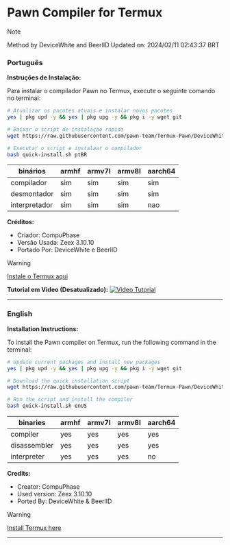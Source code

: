 # Pawn Compiler for Termux
> [!Note]
> Method by DeviceWhite and BeerlID
> Updated on: 2024/02/11 02:43:37 BRT

### Português

**Instruções de Instalação:**

Para instalar o compilador Pawn no Termux, execute o seguinte comando no terminal:

```bash
# Atualizar os pacotes atuais e instalar novos pacotes
yes | pkg upd -y && yes | pkg upg -y && pkg i -y wget git

# Baixar o script de instalaçao rapida
wget https://raw.githubusercontent.com/pawn-team/Termux-Pawn/DeviceWhite/quick-install.sh

# Executar o script e instalaar o compilador
bash quick-install.sh ptBR
```

| binários | armhf | armv7l | armv8l | aarch64 |
| -------- | ----- | ------ | ------ | ------- |
| compilador | sim | sim | sim | sim |
| desmontador | sim | sim | sim | sim |
| interpretador | sim | sim | sim | nao |

**Créditos:**
- Criador: CompuPhase
- Versão Usada: Zeex 3.10.10
- Portado Por: DeviceWhite e BeerlID


> [!Warning]
> [Instale o Termux aqui](https://f-droid.org/repo/com.termux_118.apk) <br/>

**Tutorial em Video (Desatualizado):**
[![Video Tutorial](https://i.ibb.co/tqVTpq5/20240130-193938.jpg)](http://www.youtube.com/watch?v=GKRI3ec9z2Y "Termux Pawn: Compilador traduzido em PTBR!")

---

### English

**Installation Instructions:**

To install the Pawn compiler on Termux, run the following command in the terminal:

```bash
# Update current packages and install new packages
yes | pkg upd -y && yes | pkg upg -y && pkg i -y wget git

# Download the quick installation script
wget https://raw.githubusercontent.com/pawn-team/Termux-Pawn/DeviceWhite/quick-install.sh

# Run the script and install the compiler
bash quick-install.sh enUS
```

| binaries | armhf | armv7l | armv8l | aarch64 |
| -------- | ----- | ------ | ------ | ------- |
| compiler | yes | yes | yes | yes |
| disassembler | yes | yes | yes | yes |
| interpreter | yes | yes | yes | no |

**Credits:**
- Creator: CompuPhase
- Used version: Zeex 3.10.10
- Ported By: DeviceWhite & BeerlID


> [!Warning]
> [Install Termux here](https://f-droid.org/repo/com.termux_118.apk) <br/>

---